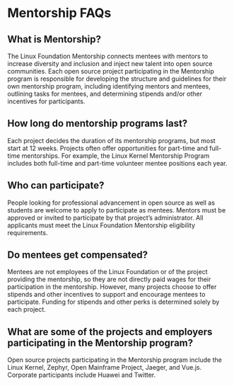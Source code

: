 # Mentorship FAQs

## What is Mentorship? <a id="MentorshipFAQs-WhatisCommunityBridgeMentorship?"></a>

The Linux Foundation Mentorship connects mentees with mentors to increase diversity and inclusion and inject new talent into open source communities. Each open source project participating in the Mentorship program is responsible for developing the structure and guidelines for their own mentorship program, including identifying mentors and mentees, outlining tasks for mentees, and determining stipends and/or other incentives for participants.

## How long do mentorship programs last? <a id="MentorshipFAQs-Howlongdomentorshipprogramslast?"></a>

Each project decides the duration of its mentorship programs, but most start at 12 weeks. Projects often offer opportunities for part-time and full-time mentorships. For example, the Linux Kernel Mentorship Program includes both full-time and part-time volunteer mentee positions each year.

## Who can participate? <a id="MentorshipFAQs-Whocanparticipate?"></a>

People looking for professional advancement in open source as well as students are welcome to apply to participate as mentees. Mentors must be approved or invited to participate by that project’s administrator. All applicants must meet the Linux Foundation Mentorship eligibility requirements.

## Do mentees get compensated? <a id="MentorshipFAQs-Domenteesgetcompensated?"></a>

Mentees are not employees of the Linux Foundation or of the project providing the mentorship, so they are not directly paid wages for their participation in the mentorship. However, many projects choose to offer stipends and other incentives to support and encourage mentees to participate. Funding for stipends and other perks is determined solely by each project.

## What are some of the projects and employers participating in the Mentorship program? <a id="MentorshipFAQs-WhataresomeoftheprojectsandemployersparticipatinginCommunityBridgeMentorship?"></a>

Open source projects participating in the Mentorship program include the Linux Kernel, Zephyr, Open Mainframe Project, Jaeger, and Vue.js. Corporate participants include Huawei and Twitter.

